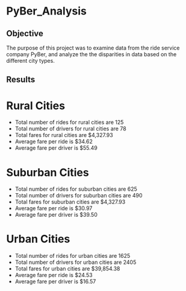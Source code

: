 # PyBer_Analysis

## Objective
The purpose of this project was to examine data from the ride service company PyBer, and analyze the the disparities in data based on the different city types.

## Results
# Rural Cities
- Total number of rides for rural cities are 125
- Total number of drivers for rural cities are 78 
- Total fares for rural cities are $4,327.93 
- Average fare per ride is $34.62 
- Average fare per driver is $55.49

# Suburban Cities
- Total number of rides for suburban cities are 625
- Total number of drivers for suburban cities are 490
- Total fares for suburban cities are $4,327.93 
- Average fare per ride is $30.97 
- Average fare per driver is $39.50

# Urban Cities
- Total number of rides for urban cities are 1625
- Total number of drivers for urban cities are 2405 
- Total fares for urban cities are $39,854.38
- Average fare per ride is $24.53 
- Average fare per driver is $16.57
